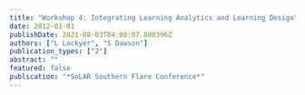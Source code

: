 ```yaml
---
title: "Workshop 4: Integrating Learning Analytics and Learning Design"
date: 2012-01-01
publishDate: 2021-08-03T04:08:07.880396Z
authors: ["L Lockyer", "S Dawson"]
publication_types: ["2"]
abstract: ""
featured: false
publication: "*SoLAR Southern Flare Conference*"
---
```


